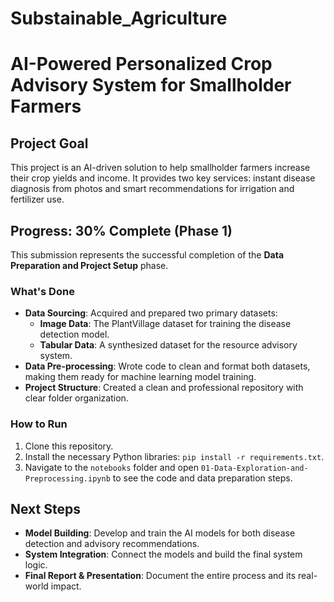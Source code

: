 # Substainable_Agriculture
# AI-Powered Personalized Crop Advisory System for Smallholder Farmers

## Project Goal
This project is an AI-driven solution to help smallholder farmers increase their crop yields and income. It provides two key services: instant disease diagnosis from photos and smart recommendations for irrigation and fertilizer use.

## Progress: 30% Complete (Phase 1)
This submission represents the successful completion of the **Data Preparation and Project Setup** phase.

### What's Done
- **Data Sourcing**: Acquired and prepared two primary datasets:
  - **Image Data**: The PlantVillage dataset for training the disease detection model.
  - **Tabular Data**: A synthesized dataset for the resource advisory system.
- **Data Pre-processing**: Wrote code to clean and format both datasets, making them ready for machine learning model training.
- **Project Structure**: Created a clean and professional repository with clear folder organization.

### How to Run
1. Clone this repository.
2. Install the necessary Python libraries: `pip install -r requirements.txt`.
3. Navigate to the `notebooks` folder and open `01-Data-Exploration-and-Preprocessing.ipynb` to see the code and data preparation steps.

## Next Steps
- **Model Building**: Develop and train the AI models for both disease detection and advisory recommendations.
- **System Integration**: Connect the models and build the final system logic.
- **Final Report & Presentation**: Document the entire process and its real-world impact.
